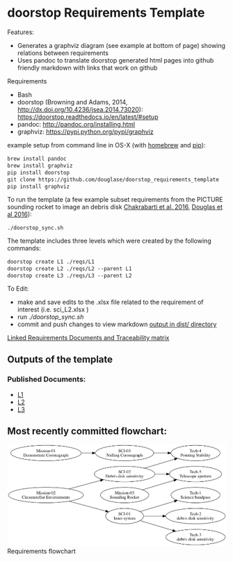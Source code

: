 #  doorstop Requirements Template

Features:
* Generates a graphviz diagram (see example at bottom of page) showing relations between requirements
* Uses pandoc to translate doorstop generated html pages into github friendly markdown with links that work on github

Requirements

* Bash
* doorstop (Browning and Adams, 2014, http://dx.doi.org/10.4236/jsea.2014.73020): https://doorstop.readthedocs.io/en/latest/#setup
* pandoc: http://pandoc.org/installing.html
* graphviz: https://pypi.python.org/pypi/graphviz

example setup from command line in OS-X (with [homebrew](http://brew.sh/) and [pip](https://packaging.python.org/key_projects/#pip)):

    brew install pandoc
    brew install graphviz
    pip install doorstop
    git clone https://github.com/douglase/doorstop_requirements_template
    pip install graphviz

To run the template (a few example subset requirements from the PICTURE sounding rocket to image an debris disk [Chakrabarti et al. 2016](http://adsabs.harvard.edu/abs/2016JAI.....540004C), [Douglas et al 2016](http://adsabs.harvard.edu/abs/2016arXiv160700277D)):

    ./doorstop_sync.sh 
    
The template includes three levels which were created by the following commands:

    doorstop create L1 ./reqs/L1
    doorstop create L2 ./reqs/L2 --parent L1
    doorstop create L3 ./reqs/L3 --parent L2

To Edit:

* make and save edits to the .xlsx file related to the requirement of interest (i.e. sci_L2.xlsx	)
* run _./doorstop_sync.sh_
* commit and push changes to view markdown [output in dist/ directory](dist/index.markdown)




[Linked Requirements Documents and Traceability matrix](dist/index.markdown)


## Outputs of the template

### Published Documents:

-   [L1](dist/L1.markdown)
-   [L2](dist/L2.markdown)
-   [L3](dist/L3.markdown)


## Most recently committed flowchart:

![Most recently committed flowchart of requirements](Digraph.gv.png) Requirements flowchart

